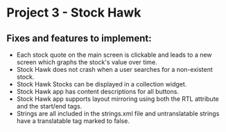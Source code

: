 # Project 3 - Stock Hawk

## Fixes and features to implement:

- Each stock quote on the main screen is clickable and leads to a new screen which graphs the stock's value over time.
- Stock Hawk does not crash when a user searches for a non-existent stock.
- Stock Hawk Stocks can be displayed in a collection widget.
- Stock Hawk app has content descriptions for all buttons.
- Stock Hawk app supports layout mirroring using both the RTL attribute and the start/end tags.
- Strings are all included in the strings.xml file and untranslatable strings have a translatable tag marked to false.